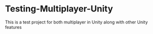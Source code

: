 # Testing-Multiplayer-Unity
This is a test project for both multiplayer in Unity along with other Unity features
